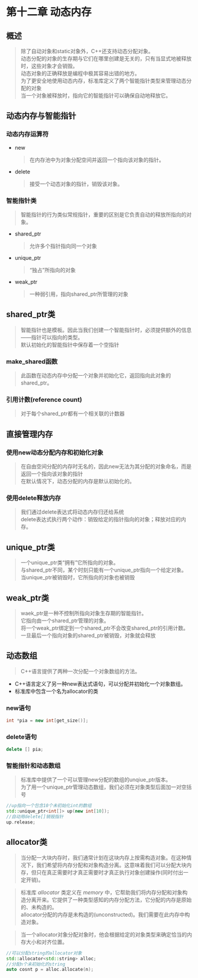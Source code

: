 # 第十二章 动态内存

## 概述
>除了自动对象和static对象外，C++还支持动态分配对象。  
>动态分配的对象的生存期与它们在哪里创建是无关的，只有当显式地被释放时，这些对象才会销毁。  
>动态对象的正确释放是编程中极其容易出错的地方。  
>为了更安全地使用动态内存，标准库定义了两个智能指针类型来管理动态分配的对象  
>当一个对象被释放时，指向它的智能指针可以确保自动地释放它。

## 动态内存与智能指针
### 动态内存运算符
- new
    >在内存池中为对象分配空间并返回一个指向该对象的指针。
- delete
    >接受一个动态对象的指针，销毁该对象。
### 智能指针类
>智能指针的行为类似常规指针，重要的区别是它负责自动的释放所指向的对象。
- shared_ptr
    >允许多个指针指向同一个对象
- unique_ptr
    >“独占”所指向的对象
- weak_ptr
    >一种弱引用，指向shared_ptr所管理的对象

## shared_ptr类
>智能指针也是模板。因此当我们创建一个智能指针时，必须提供额外的信息——指针可以指向的类型。  
>默认初始化的智能指针中保存着一个空指针
### make_shared函数
>此函数在动态内存中分配一个对象并初始化它，返回指向此对象的shared_ptr。
### 引用计数(reference count)
>对于每个shared_ptr都有一个相关联的计数器

## 直接管理内存
### 使用new动态分配内存和初始化对象
>在自由空间分配的内存时无名的，因此new无法为其分配的对象命名，而是返回一个指向该对象的指针  
>在默认情况下，动态分配的内存是默认初始化的。
### 使用delete释放内存
>我们通过delete表达式将动态内存归还给系统  
>delete表达式执行两个动作：销毁给定的指针指向的对象；释放对应的内存。

## unique_ptr类
>一个unique_ptr类“拥有”它所指向的对象。  
>与shared_ptr不同，某个时刻只能有一个unique_ptr指向一个给定对象。  
>当unique_ptr被销毁时，它所指向的对象也被销毁

## weak_ptr类
>waek_ptr是一种不控制所指向对象生存期的智能指针。  
>它指向由一个shared_ptr管理的对象。  
>将一个weak_ptr绑定到一个shared_ptr不会改变shared_ptr的引用计数。  
>一旦最后一个指向对象的shared_ptr被销毁，对象就会释放

## 动态数组
>C++语言提供了两种一次分配一个对象数组的方法。  
- C++语言定义了另一种new表达式语句，可以分配并初始化一个对象数组。
- 标准库中包含一个名为allocator的类
### new语句
```C++
int *pia = new int[get_size()];
```
### delete语句
```C++
delete [] pia;
```
### 智能指针和动态数组
>标准库中提供了一个可以管理new分配的数组的unqiue_ptr版本。  
>为了用一个unique_ptr管理动态数组，我们必须在对象类型后面加一对空括号
```C++
//up指向一个包含10个未初始化int的数组
std::unique_ptr<int[]> up(new int[10]);
//自动用delete[]销毁指针
up.release;
```

## allocator类
>当分配一大块内存时，我们通常计划在这块内存上按需构造对象。在这种情况下，我们希望将内存分配和对象构造分离。这意味着我们可以分配大块内存，但只在真正需要时才真正需要时才真正执行对象创建操作(同时付出一定开销)。

>标准库 *allocator* 类定义在 *memory* 中，它帮助我们将内存分配和对象构造分离开来。它提供了一种类型感知的内存分配方法，它分配的内存是原始的、未构造的。  
>allocator分配的内存是未构造的(unconstructed)。我们需要在此内存中构造对象。

>当一个allocator对象分配对象时，他会根据给定的对象类型来确定恰当的内存大小和对齐位置。
```C++
//可以分配string的allocator对象
std::allocator<std::string> alloc;
//分配n个未初始化的string
auto cosnt p = alloc.allocate(n);
```